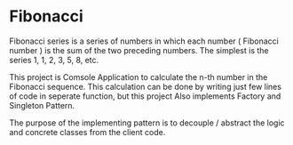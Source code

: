 # Fibonacci

Fibonacci series is a series of numbers in which each number ( Fibonacci number ) is the sum of the two preceding numbers. 
The simplest is the series 1, 1, 2, 3, 5, 8, etc.

This project is Comsole Application to calculate the n-th number in the Fibonacci sequence. 
This calculation can be done by writing just few lines of code in seperate function, but this project 
Also implements Factory and Singleton Pattern.

The purpose of the implementing pattern is to decouple / abstract the logic and concrete classes from the client code.

